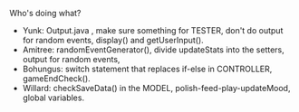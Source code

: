 Who's doing what?
 - Yunk: Output.java , make sure something for TESTER, don't do output for random events, display() and getUserInput().
 - Amitree: randomEventGenerator(), divide updateStats into the setters, output for random events,
 - Bohungus: switch statement that replaces if-else in CONTROLLER, gameEndCheck().
 - Willard: checkSaveData() in the MODEL, polish-feed-play-updateMood, global variables.